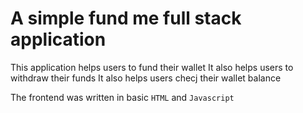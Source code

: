 # A simple fund me full stack application

This application helps users to fund their wallet
It also helps users to withdraw their funds
It also helps users checj their wallet balance

The frontend was written in basic `HTML` and `Javascript`
